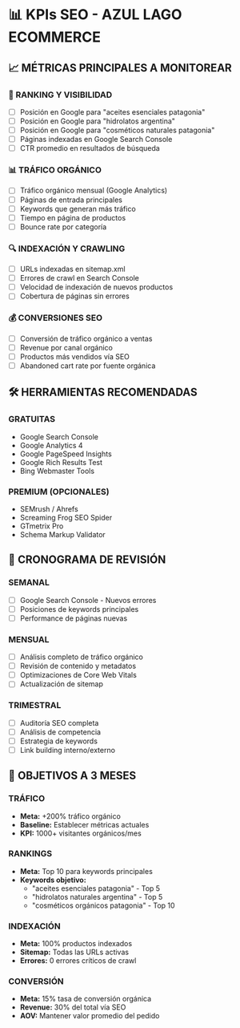 # 📊 KPIs SEO - AZUL LAGO ECOMMERCE

## 📈 MÉTRICAS PRINCIPALES A MONITOREAR

### **🎯 RANKING Y VISIBILIDAD**
- [ ] Posición en Google para "aceites esenciales patagonia"
- [ ] Posición en Google para "hidrolatos argentina"  
- [ ] Posición en Google para "cosméticos naturales patagonia"
- [ ] Páginas indexadas en Google Search Console
- [ ] CTR promedio en resultados de búsqueda

### **📊 TRÁFICO ORGÁNICO**
- [ ] Tráfico orgánico mensual (Google Analytics)
- [ ] Páginas de entrada principales
- [ ] Keywords que generan más tráfico
- [ ] Tiempo en página de productos
- [ ] Bounce rate por categoría

### **🔍 INDEXACIÓN Y CRAWLING**
- [ ] URLs indexadas en sitemap.xml
- [ ] Errores de crawl en Search Console
- [ ] Velocidad de indexación de nuevos productos
- [ ] Cobertura de páginas sin errores

### **💰 CONVERSIONES SEO**
- [ ] Conversión de tráfico orgánico a ventas
- [ ] Revenue por canal orgánico
- [ ] Productos más vendidos vía SEO
- [ ] Abandoned cart rate por fuente orgánica

## 🛠️ HERRAMIENTAS RECOMENDADAS

### **GRATUITAS**
- Google Search Console
- Google Analytics 4  
- Google PageSpeed Insights
- Google Rich Results Test
- Bing Webmaster Tools

### **PREMIUM (OPCIONALES)**
- SEMrush / Ahrefs
- Screaming Frog SEO Spider
- GTmetrix Pro
- Schema Markup Validator

## 📅 CRONOGRAMA DE REVISIÓN

### **SEMANAL**
- [ ] Google Search Console - Nuevos errores
- [ ] Posiciones de keywords principales
- [ ] Performance de páginas nuevas

### **MENSUAL**  
- [ ] Análisis completo de tráfico orgánico
- [ ] Revisión de contenido y metadatos
- [ ] Optimizaciones de Core Web Vitals
- [ ] Actualización de sitemap

### **TRIMESTRAL**
- [ ] Auditoría SEO completa
- [ ] Análisis de competencia
- [ ] Estrategia de keywords
- [ ] Link building interno/externo

## 🎯 OBJETIVOS A 3 MESES

### **TRÁFICO**
- **Meta:** +200% tráfico orgánico
- **Baseline:** Establecer métricas actuales
- **KPI:** 1000+ visitantes orgánicos/mes

### **RANKINGS** 
- **Meta:** Top 10 para keywords principales
- **Keywords objetivo:**
  - "aceites esenciales patagonia" - Top 5
  - "hidrolatos naturales argentina" - Top 5  
  - "cosméticos orgánicos patagonia" - Top 10

### **INDEXACIÓN**
- **Meta:** 100% productos indexados
- **Sitemap:** Todas las URLs activas
- **Errores:** 0 errores críticos de crawl

### **CONVERSIÓN**
- **Meta:** 15% tasa de conversión orgánica
- **Revenue:** 30% del total vía SEO
- **AOV:** Mantener valor promedio del pedido
